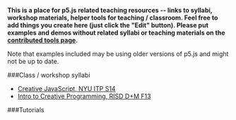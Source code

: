 **This is a place for p5.js related teaching resources -- links to syllabi, workshop materials, helper tools for teaching / classroom. Feel free to add things you create here (just click the "Edit" button). Please put examples and demos without related syllabi or teaching materials on the [contributed tools page](https://github.com/lmccart/p5.js/wiki/Contributed-Tools,-Projects,-Demos).**

Note that examples included may be using older versions of p5.js and might not be up to date.


###Class / workshop syllabi

* [Creative JavaScript, NYU ITP S14](http://github.com/lmccart/itp-creative-js)
* [Intro to Creative Programming, RISD D+M F13](http://risd-creative-programming.github.io/fa13-introtocreativeprogramming/index.html)

###Tutorials
